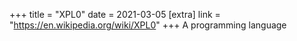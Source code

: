 +++
title = "XPL0"
date = 2021-03-05
[extra]
link = "https://en.wikipedia.org/wiki/XPL0"
+++
A programming language


